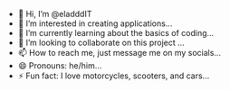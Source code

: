 - 👋 Hi, I’m @eladddIT
- 👀 I’m interested in creating applications...
- 🌱 I’m currently learning about the basics of coding...
- 💞️ I’m looking to collaborate on this project ...
- 📫 How to reach me, just message me on my socials...
- 😄 Pronouns: he/him...
- ⚡ Fun fact: I love motorcycles, scooters, and cars...

<!---
eladddIT/eladddIT is a ✨ special ✨ repository because its `README.md` (this file) appears on your GitHub profile.
You can click the Preview link to take a look at your changes.
--->
